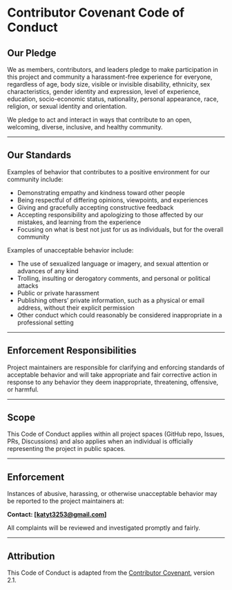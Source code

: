 # Contributor Covenant Code of Conduct

## Our Pledge

We as members, contributors, and leaders pledge to make participation in this project and community a harassment-free experience for everyone, regardless of age, body size, visible or invisible disability, ethnicity, sex characteristics, gender identity and expression, level of experience, education, socio-economic status, nationality, personal appearance, race, religion, or sexual identity and orientation.

We pledge to act and interact in ways that contribute to an open, welcoming, diverse, inclusive, and healthy community.

---

## Our Standards

Examples of behavior that contributes to a positive environment for our community include:

- Demonstrating empathy and kindness toward other people  
- Being respectful of differing opinions, viewpoints, and experiences  
- Giving and gracefully accepting constructive feedback  
- Accepting responsibility and apologizing to those affected by our mistakes, and learning from the experience  
- Focusing on what is best not just for us as individuals, but for the overall community  

Examples of unacceptable behavior include:

- The use of sexualized language or imagery, and sexual attention or advances of any kind  
- Trolling, insulting or derogatory comments, and personal or political attacks  
- Public or private harassment  
- Publishing others’ private information, such as a physical or email address, without their explicit permission  
- Other conduct which could reasonably be considered inappropriate in a professional setting  

---

## Enforcement Responsibilities

Project maintainers are responsible for clarifying and enforcing standards of acceptable behavior and will take appropriate and fair corrective action in response to any behavior they deem inappropriate, threatening, offensive, or harmful.

---

## Scope

This Code of Conduct applies within all project spaces (GitHub repo, Issues, PRs, Discussions) and also applies when an individual is officially representing the project in public spaces.

---

## Enforcement

Instances of abusive, harassing, or otherwise unacceptable behavior may be reported to the project maintainers at:

**Contact: [katyt3253@gmail.com]**

All complaints will be reviewed and investigated promptly and fairly.

---

## Attribution

This Code of Conduct is adapted from the [Contributor Covenant](https://www.contributor-covenant.org), version 2.1.
